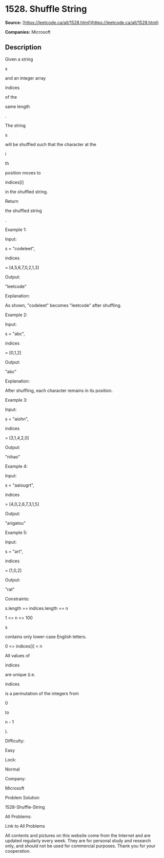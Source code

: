 # 1528. Shuffle String

**Source:** [https://leetcode.ca/all/1528.html](https://leetcode.ca/all/1528.html)

**Companies:** Microsoft

## Description

Given a string

s

and an integer array

indices

of the

same length

.

The string

s

will be shuffled such that the character at the

i

th

position moves to

indices[i]

in the
                shuffled string.

Return

the shuffled string

.

Example 1:

Input:

s = "codeleet",

indices

= [4,5,6,7,0,2,1,3]

Output:

"leetcode"

Explanation:

As shown, "codeleet" becomes "leetcode" after shuffling.

Example 2:

Input:

s = "abc",

indices

= [0,1,2]

Output:

"abc"

Explanation:

After shuffling, each character remains in its position.

Example 3:

Input:

s = "aiohn",

indices

= [3,1,4,2,0]

Output:

"nihao"

Example 4:

Input:

s = "aaiougrt",

indices

= [4,0,2,6,7,3,1,5]

Output:

"arigatou"

Example 5:

Input:

s = "art",

indices

= [1,0,2]

Output:

"rat"

Constraints:

s.length == indices.length == n

1 <= n <= 100

s

contains only lower-case English letters.

0 <= indices[i] < n

All values of

indices

are unique (i.e.

indices

is a
                    permutation of the integers from

0

to

n - 1

).

Difficulty:

Easy

Lock:

Normal

Company:

Microsoft

Problem Solution

1528-Shuffle-String

All Problems:

Link to All Problems

All contents and pictures on this website come from the Internet and are updated regularly every week. They are for personal study and research only, and should not be used for commercial purposes. Thank you for your cooperation.

